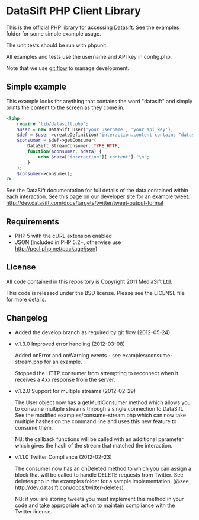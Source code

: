 DataSift PHP Client Library
===========================

This is the official PHP library for accessing [Datasift](http://datasift.com/). See the examples
folder for some simple example usage.

The unit tests should be run with phpunit.

All examples and tests use the username and API key in config.php.

Note that we use [git flow](https://github.com/nvie/gitflow) to manage development.

Simple example
--------------

This example looks for anything that contains the word "datasift" and simply
prints the content to the screen as they come in.

```php
<?php
	require 'lib/datasift.php';
	$user = new DataSift_User('your username', 'your api_key');
	$def = $user->createDefinition('interaction.content contains "datasift"');
	$consumer = $def->getConsumer(
		DataSift_StreamConsumer::TYPE_HTTP,
		function($consumer, $data) {
			echo $data['interaction']['content']."\n";
		}
	);
	$consumer->consume();
?>
```

See the DataSift documentation for full details of the data contained within
each interaction. See this page on our developer site for an example tweet:
http://dev.datasift.com/docs/targets/twitter/tweet-output-format

Requirements
------------

* PHP 5 with the cURL extension enabled
* JSON (included in PHP 5.2+, otherwise use http://pecl.php.net/package/json)

License
-------

All code contained in this repository is Copyright 2011 MediaSift Ltd.

This code is released under the BSD license. Please see the LICENSE file for
more details.

Changelog
---------

* Added the develop branch as required by git flow (2012-05-24)

* v.1.3.0 Improved error handling (2012-03-08)

  Added onError and onWarning events - see examples/consume-stream.php for an
  example.

  Stopped the HTTP consumer from attempting to reconnect when it receives a
  4xx response from the server.

* v.1.2.0 Support for multiple streams (2012-02-29)

  The User object now has a getMultiConsumer method which allows you to
  consume multiple streams through a single connection to DataSift. See the
  modified examples/consume-stream.php which can now take multiple hashes on
  the command line and uses this new feature to consume them.

  NB: the callback functions will be called with an additional parameter which
  gives the hash of the stream that matched the interaction.

* v.1.1.0 Twitter Compliance (2012-02-23)

  The consumer now has an onDeleted method to which you can assign a block
  that will be called to handle DELETE requests from Twitter. See deletes.php
  in the examples folder for a sample implementation.
  (@see http://dev.datasift.com/docs/twitter-deletes)

  NB: if you are storing tweets you must implement this method in your code
  and take appropriate action to maintain compliance with the Twitter license.
